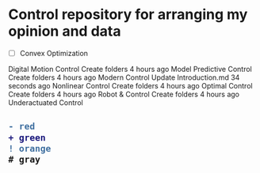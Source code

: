# Control repository for arranging my opinion and data

-[ ] Convex Optimization	 

Digital Motion Control	Create folders	4 hours ago
Model Predictive Control	Create folders	4 hours ago
Modern Control	Update Introduction.md	34 seconds ago
Nonlinear Control	Create folders	4 hours ago
Optimal Control	Create folders	4 hours ago
Robot & Control	Create folders	4 hours ago
Underactuated Control
<h2>

```diff
- red
+ green
! orange
# gray
```

</h2>


